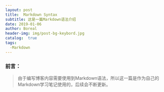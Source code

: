```yaml
---
layout: post
title:  Markdown Syntax
subtitle: 这是一篇Markdown语法介绍
date: 2019-01-06
author: Boreal
header-img: img/post-bg-keybord.jpg
catalog:  true
tags:
  -Markdown
---
```


### 前言：
  >由于编写博客内容需要使用到Markdown语法，所以这一篇是作为自己的Markdown学习笔记使用的，后续会不断更新。
